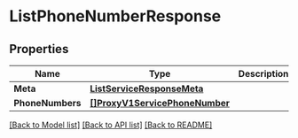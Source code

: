 # ListPhoneNumberResponse

## Properties
Name | Type | Description | Notes
------------ | ------------- | ------------- | -------------
**Meta** | [**ListServiceResponseMeta**](ListServiceResponse_meta.md) |  |[optional] 
**PhoneNumbers** | [**[]ProxyV1ServicePhoneNumber**](proxy.v1.service.phone_number.md) |  |[optional] 

[[Back to Model list]](../README.md#documentation-for-models) [[Back to API list]](../README.md#documentation-for-api-endpoints) [[Back to README]](../README.md)



